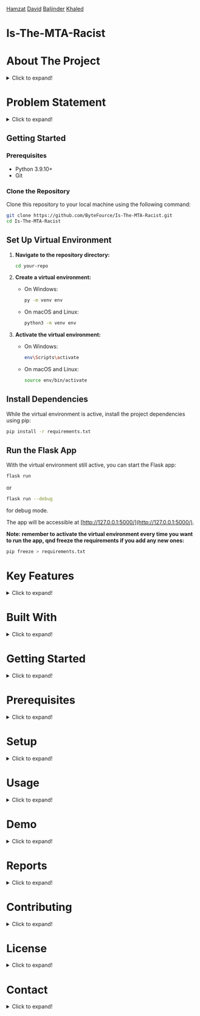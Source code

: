 [Hamzat](https://cha0stig3r.github.io/)  [David]()  [Baljinder](https://www.baljinderhothi.hithub.io) [Khaled](https://www.linkedin.com/in/khaled-ahmed1/)

# Is-The-MTA-Racist
# About The Project
<details>
  <summary>Click to expand!</summary>
  
  <!-- Add your information about the project here -->
  Placeholder text for About The Project.
</details>

# Problem Statement
<details>
  <summary>Click to expand!</summary>
  
  <!-- Add your problem statement here -->
  Placeholder text for Problem Statement.
</details>

## Getting Started

### Prerequisites

- Python 3.9.10+
- Git

### Clone the Repository

Clone this repository to your local machine using the following command:

```sh
git clone https://github.com/ByteFource/Is-The-MTA-Racist.git
cd Is-The-MTA-Racist
```

## Set Up Virtual Environment

1. **Navigate to the repository directory:**

   ```sh
   cd your-repo
   ```

2. **Create a virtual environment:**

   - On Windows:

     ```sh
     py -m venv env
     ```

   - On macOS and Linux:

     ```sh
     python3 -m venv env
     ```

3. **Activate the virtual environment:**

   - On Windows:

     ```sh
     env\Scripts\activate
     ```

   - On macOS and Linux:

     ```sh
     source env/bin/activate
     ```

## Install Dependencies

While the virtual environment is active, install the project dependencies using pip:

```sh
pip install -r requirements.txt
```

## Run the Flask App

With the virtual environment still active, you can start the Flask app:

```sh
flask run
```

or

```sh
flask run --debug
```

for debug mode.

The app will be accessible at [http://127.0.0.1:5000/](http://127.0.0.1:5000/).

**Note: remember to activate the virtual environment every time you want to run the app, qnd freeze the requirements if you add any new ones:**

```sh
pip freeze > requirements.txt
```
# Key Features
<details>
  <summary>Click to expand!</summary>
  
  <!-- Add your key features here -->
  Placeholder text for Key Features.
</details>

# Built With
<details>
  <summary>Click to expand!</summary>
  
  <!-- List technologies used in the project here -->
  Placeholder text for Built With.
</details>

# Getting Started
<details>
  <summary>Click to expand!</summary>
  
  <!-- Add instructions to get started with the project here -->
  Placeholder text for Getting Started.
</details>

# Prerequisites
<details>
  <summary>Click to expand!</summary>
  
  <!-- List prerequisites for the project here -->
  Placeholder text for Prerequisites.
</details>

# Setup
<details>
  <summary>Click to expand!</summary>
  
  <!-- Add setup instructions here -->
  Placeholder text for Setup.
</details>

# Usage
<details>
  <summary>Click to expand!</summary>
  
  <!-- Add usage instructions here -->
  Placeholder text for Usage.
</details>

# Demo
<details>
  <summary>Click to expand!</summary>
  
  <!-- Add link or description of the demo here -->
  Placeholder text for Demo.
</details>

# Reports
<details>
  <summary>Click to expand!</summary>
  
  <!-- Add any report links or descriptions here -->
  Placeholder text for Reports.
</details>

# Contributing
<details>
  <summary>Click to expand!</summary>
  
  <!-- Add contributing guidelines here -->
  Placeholder text for Contributing.
</details>

# License
<details>
  <summary>Click to expand!</summary>
  
  <!-- Add license information here -->
  Placeholder text for License.
</details>

# Contact
<details>
  <summary>Click to expand!</summary>
  
  <!-- Add contact information here -->
  Placeholder text for Contact.
</details>
